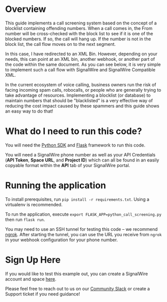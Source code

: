 # Overview 
This guide implements a call screening system based on the concept of a blocklist containing offending numbers. When a call comes in, the From number will be cross-checked with the block list to see if it is one of the blocked numbers. If so, the call will hang up. If the number is not in the block list, the call flow moves on to the next segment. 

In this case, I have redirected to an XML Bin. However, depending on your needs, this can point at an XML bin, another webhook, or another part of the code within the same document. As you can see below, it is very simple to implement such a call flow with SignalWire and SignalWire Compatible XML.

In the current ecosystem of voice calling, business owners run the risk of facing incoming spam calls, robocalls, or people who are generally trying to take advantage of resources. Implementing a blocklist (or database) to maintain numbers that should be "blacklisted" is a very effective way of reducing the cost impact caused by these spammers and this guide shows an easy way to do that!

# What do I need to run this code? 


You will need the [Python SDK](https://developer.signalwire.com/compatibility-api/reference/client-libraries-and-sdks#python) and [Flask](https://pypi.org/project/Flask/) framework to run this code. 

You will need a SignalWire phone number as well as your API Credentials (**API Token**, **Space URL**, and **Project ID**) which can all be found in an easily copyable format within the **API** tab of your SignalWire portal. 

# Running the application 
To install prerequisites, run `pip install -r requirements.txt`. Using a virtualenv is recommended.

To run the application, execute `export FLASK_APP=python_call_screening.py` then run `flask run`.

You may need to use an SSH tunnel for testing this code – we recommend [ngrok](https://ngrok.com/). After starting the tunnel, you can use the URL you receive from `ngrok` in your webhook configuration for your phone number.


# Sign Up Here

If you would like to test this example out, you can create a SignalWire account and space [here](https://m.signalwire.com/signups/new?s=1).

Please feel free to reach out to us on our [Community Slack](https://signalwire.community/) or create a Support ticket if you need guidance!